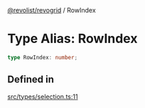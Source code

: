 [@revolist/revogrid](README.md) / RowIndex

# Type Alias: RowIndex

```ts
type RowIndex: number;
```

## Defined in

[src/types/selection.ts:11](https://github.com/revolist/revogrid/blob/7441a116e7c14801fe05f009e2206ea7b70630f5/src/types/selection.ts#L11)
